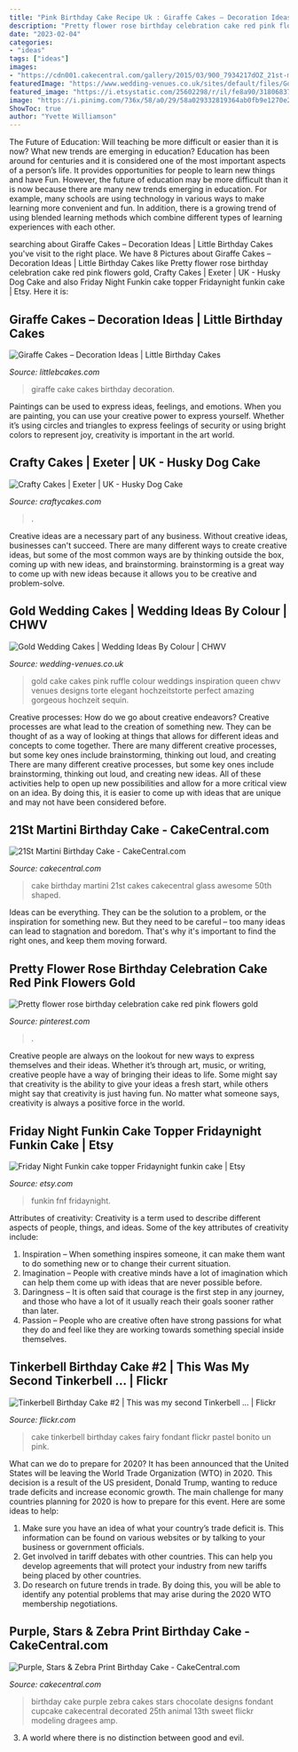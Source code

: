 ```yaml
---
title: "Pink Birthday Cake Recipe Uk : Giraffe Cakes – Decoration Ideas"
description: "Pretty flower rose birthday celebration cake red pink flowers gold"
date: "2023-02-04"
categories:
- "ideas"
tags: ["ideas"]
images:
- "https://cdn001.cakecentral.com/gallery/2015/03/900_7934217dOZ_21st-martini-birthday-cake.jpg"
featuredImage: "https://www.wedding-venues.co.uk/sites/default/files/Gold-Wedding-Cakes-QueenofCakes.jpg"
featured_image: "https://i.etsystatic.com/25602298/r/il/fe8a90/3180683717/il_1588xN.3180683717_5d3s.jpg"
image: "https://i.pinimg.com/736x/58/a0/29/58a029332819364ab0fb9e1270e25c3f.jpg"
ShowToc: true
author: "Yvette Williamson"
---
```



The Future of Education: Will teaching be more difficult or easier than it is now? What new trends are emerging in education?
Education has been around for centuries and it is considered one of the most important aspects of a person’s life. It provides opportunities for people to learn new things and have Fun. However, the future of education may be more difficult than it is now because there are many new trends emerging in education. For example, many schools are using technology in various ways to make learning more convenient and fun. In addition, there is a growing trend of using blended learning methods which combine different types of learning experiences with each other.

	

		
searching about Giraffe Cakes – Decoration Ideas | Little Birthday Cakes you've visit to the right place. We have 8 Pictures about Giraffe Cakes – Decoration Ideas | Little Birthday Cakes like Pretty flower rose birthday celebration cake red pink flowers gold, Crafty Cakes | Exeter | UK - Husky Dog Cake and also Friday Night Funkin cake topper Fridaynight funkin cake | Etsy. Here it is:
		
    
## Giraffe Cakes – Decoration Ideas | Little Birthday Cakes

<img loading=lazy src="http://www.littlebcakes.com/wp-content/uploads/2014/01/Giraffe-Cake-Images.jpg" onerror="this.onerror=null;this.src='https://tse4.mm.bing.net/th?id=OIP.PFLWAOOQOkLhxWw1JwrJugHaJ6&amp;pid=15.1';" alt="Giraffe Cakes – Decoration Ideas | Little Birthday Cakes">

_Source: littlebcakes.com_

>giraffe cake cakes birthday decoration. 

	

Paintings can be used to express ideas, feelings, and emotions.
When you are painting, you can use your creative power to express yourself. Whether it’s using circles and triangles to express feelings of security or using bright colors to represent joy, creativity is important in the art world.

    
## Crafty Cakes | Exeter | UK - Husky Dog Cake

<img loading=lazy src="http://cdn.shopify.com/s/files/1/0850/9016/products/Husky_Dog_Cake_grande.JPG?v=1541863914" onerror="this.onerror=null;this.src='https://tse1.mm.bing.net/th?id=OIP.XElcLKp5xc5AZc8CnMHTUAAAAA&amp;pid=15.1';" alt="Crafty Cakes | Exeter | UK - Husky Dog Cake">

_Source: craftycakes.com_

>. 

	

Creative ideas are a necessary part of any business. Without creative ideas, businesses can't succeed. There are many different ways to create creative ideas, but some of the most common ways are by thinking outside the box, coming up with new ideas, and brainstorming. brainstorming is a great way to come up with new ideas because it allows you to be creative and problem-solve.

    
## Gold Wedding Cakes | Wedding Ideas By Colour | CHWV

<img loading=lazy src="https://www.wedding-venues.co.uk/sites/default/files/Gold-Wedding-Cakes-QueenofCakes.jpg" onerror="this.onerror=null;this.src='https://tse1.mm.bing.net/th?id=OIP.ycwInhYQLtcviJim8mMiCgHaN-&amp;pid=15.1';" alt="Gold Wedding Cakes | Wedding Ideas By Colour | CHWV">

_Source: wedding-venues.co.uk_

>gold cake cakes pink ruffle colour weddings inspiration queen chwv venues designs torte elegant hochzeitstorte perfect amazing gorgeous hochzeit sequin. 

	

Creative processes: How do we go about creative endeavors?
Creative processes are what lead to the creation of something new. They can be thought of as a way of looking at things that allows for different ideas and concepts to come together. There are many different creative processes, but some key ones include brainstorming, thinking out loud, and creating 
There are many different creative processes, but some key ones include brainstorming, thinking out loud, and creating new ideas. All of these activities help to open up new possibilities and allow for a more critical view on an idea. By doing this, it is easier to come up with ideas that are unique and may not have been considered before.

    
## 21St Martini Birthday Cake - CakeCentral.com

<img loading=lazy src="https://cdn001.cakecentral.com/gallery/2015/03/900_7934217dOZ_21st-martini-birthday-cake.jpg" onerror="this.onerror=null;this.src='https://tse3.mm.bing.net/th?id=OIP.CS6CoGdHAj70cPfwettorQHaJ6&amp;pid=15.1';" alt="21St Martini Birthday Cake - CakeCentral.com">

_Source: cakecentral.com_

>cake birthday martini 21st cakes cakecentral glass awesome 50th shaped. 

	

Ideas can be everything. They can be the solution to a problem, or the inspiration for something new. But they need to be careful – too many ideas can lead to stagnation and boredom. That's why it's important to find the right ones, and keep them moving forward.

    
## Pretty Flower Rose Birthday Celebration Cake Red Pink Flowers Gold

<img loading=lazy src="https://i.pinimg.com/736x/58/a0/29/58a029332819364ab0fb9e1270e25c3f.jpg" onerror="this.onerror=null;this.src='https://tse3.mm.bing.net/th?id=OIP.zoz7kt0QED8wv2ymDkmbswHaKb&amp;pid=15.1';" alt="Pretty flower rose birthday celebration cake red pink flowers gold">

_Source: pinterest.com_

>. 

	

Creative people are always on the lookout for new ways to express themselves and their ideas. Whether it’s through art, music, or writing, creative people have a way of bringing their ideas to life. Some might say that creativity is the ability to give your ideas a fresh start, while others might say that creativity is just having fun. No matter what someone says, creativity is always a positive force in the world.

    
## Friday Night Funkin Cake Topper Fridaynight Funkin Cake | Etsy

<img loading=lazy src="https://i.etsystatic.com/25602298/r/il/fe8a90/3180683717/il_1588xN.3180683717_5d3s.jpg" onerror="this.onerror=null;this.src='https://tse3.mm.bing.net/th?id=OIP.2i8mMpTuVRZKWBr70QcEzQHaKr&amp;pid=15.1';" alt="Friday Night Funkin cake topper Fridaynight funkin cake | Etsy">

_Source: etsy.com_

>funkin fnf fridaynight. 

	

Attributes of creativity:
Creativity is a term used to describe different aspects of people, things, and ideas. Some of the key attributes of creativity include: 
1. Inspiration – When something inspires someone, it can make them want to do something new or to change their current situation.
2. Imagination – People with creative minds have a lot of imagination which can help them come up with ideas that are never possible before. 
3. Daringness – It is often said that courage is the first step in any journey, and those who have a lot of it usually reach their goals sooner rather than later. 
4. Passion – People who are creative often have strong passions for what they do and feel like they are working towards something special inside themselves.

    
## Tinkerbell Birthday Cake #2 | This Was My Second Tinkerbell … | Flickr

<img loading=lazy src="https://c1.staticflickr.com/5/4086/5000474597_762ba20b80_b.jpg" onerror="this.onerror=null;this.src='https://tse3.mm.bing.net/th?id=OIP.J_VVO5l_Dwfb5UNkAoc2PQHaJ4&amp;pid=15.1';" alt="Tinkerbell Birthday Cake #2 | This was my second Tinkerbell … | Flickr">

_Source: flickr.com_

>cake tinkerbell birthday cakes fairy fondant flickr pastel bonito un pink. 

	

What can we do to prepare for 2020?
It has been announced that the United States will be leaving the World Trade Organization (WTO) in 2020. This decision is a result of the US president, Donald Trump, wanting to reduce trade deficits and increase economic growth. The main challenge for many countries planning for 2020 is how to prepare for this event. Here are some ideas to help: 
1. Make sure you have an idea of what your country’s trade deficit is. This information can be found on various websites or by talking to your business or government officials. 
2. Get involved in tariff debates with other countries. This can help you develop agreements that will protect your industry from new tariffs being placed by other countries. 
3. Do research on future trends in trade. By doing this, you will be able to identify any potential problems that may arise during the 2020 WTO membership negotiations.

    
## Purple, Stars &amp; Zebra Print Birthday Cake - CakeCentral.com

<img loading=lazy src="https://cdn001.cakecentral.com/gallery/2015/03/900_263753yB7Q_purple-stars-amp-zebra-print-birthday-cake.jpg" onerror="this.onerror=null;this.src='https://tse1.mm.bing.net/th?id=OIP.EL8BwxxsVxHLzf8UYC9lFQHaLH&amp;pid=15.1';" alt="Purple, Stars &amp; Zebra Print Birthday Cake - CakeCentral.com">

_Source: cakecentral.com_

>birthday cake purple zebra cakes stars chocolate designs fondant cupcake cakecentral decorated 25th animal 13th sweet flickr modeling dragees amp. 

	

3. A world where there is no distinction between good and evil. 

